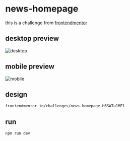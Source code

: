 # news-homepage
this is a challenge from [frontendmentor](frontendmentor.io/challenges/news-homepage-H6SWTa1MFl)
## desktop preview
![desktop](https://user-images.githubusercontent.com/56797036/217616340-8950b352-4f17-4987-8986-df8c8e95a9f9.PNG)


## mobile preview
![mobile](https://user-images.githubusercontent.com/56797036/217616389-83905b42-e640-4bbc-ae1b-9637fed1fa54.PNG)

## design
```sh
frontendmentor.io/challenges/news-homepage-H6SWTa1MFl
```

## run
```sh
npm run dev
```
